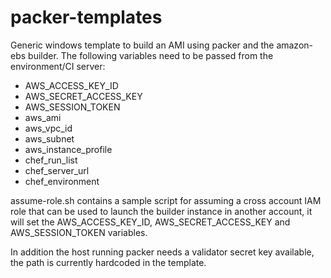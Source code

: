 # packer-templates


Generic windows template to build an AMI using packer and the amazon-ebs builder.
The following variables need to be passed from the environment/CI server:

* AWS_ACCESS_KEY_ID
* AWS_SECRET_ACCESS_KEY
* AWS_SESSION_TOKEN
* aws_ami
* aws_vpc_id
* aws_subnet
* aws_instance_profile
* chef_run_list
* chef_server_url
* chef_environment

assume-role.sh contains a sample script for assuming a cross account IAM role that can be used to launch the builder instance in another account, it will set the AWS_ACCESS_KEY_ID, AWS_SECRET_ACCESS_KEY and AWS_SESSION_TOKEN variables.

In addition the host running packer needs a validator secret key available, the path is currently hardcoded in the template.
